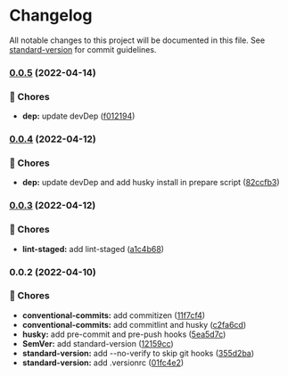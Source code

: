 # Changelog

All notable changes to this project will be documented in this file. See [standard-version](https://github.com/conventional-changelog/standard-version) for commit guidelines.

### [0.0.5](https://github.com/davipon/conventional-commits-sveltekit/compare/v0.0.4...v0.0.5) (2022-04-14)


### :truck: Chores

* **dep:** update devDep ([f012194](https://github.com/davipon/conventional-commits-sveltekit/commit/f012194ae3faa99b9b86a2c725661eeabcafdcea))

### [0.0.4](https://github.com/davipon/conventional-commits-sveltekit/compare/v0.0.3...v0.0.4) (2022-04-12)

### :truck: Chores

- **dep:** update devDep and add husky install in prepare script ([82ccfb3](https://github.com/davipon/conventional-commits-sveltekit/commit/82ccfb315cc21b3515acd47de2d0ed9c30e370d5))

### [0.0.3](https://github.com/davipon/conventional-commits-sveltekit/compare/v0.0.2...v0.0.3) (2022-04-12)

### :truck: Chores

- **lint-staged:** add lint-staged ([a1c4b68](https://github.com/davipon/conventional-commits-sveltekit/commit/a1c4b68b4bf7480f0e810ee59e262ef495f767e7))

### 0.0.2 (2022-04-10)

### :truck: Chores

- **conventional-commits:** add commitizen ([11f7cf4](https://github.com/davipon/conventional-commits-sveltekit/commit/11f7cf463ee05b880827b2719a1ae2bb013e77ac))
- **conventional-commits:** add commitlint and husky ([c2fa6cd](https://github.com/davipon/conventional-commits-sveltekit/commit/c2fa6cdea0bc25a110cc023902a9523ca22cb0b8))
- **husky:** add pre-commit and pre-push hooks ([5ea5d7c](https://github.com/davipon/conventional-commits-sveltekit/commit/5ea5d7c46625d4b30655dd9c9a430ba89fc5b62f))
- **SemVer:** add standard-version ([12159cc](https://github.com/davipon/conventional-commits-sveltekit/commit/12159cca0dc36c7f171268d77eacb7ba55570ac7))
- **standard-version:** add --no-verify to skip git hooks ([355d2ba](https://github.com/davipon/conventional-commits-sveltekit/commit/355d2ba8b69f958b5b1b997cf9c05b53828dcc0b))
- **standard-version:** add .versionrc ([01fc4e2](https://github.com/davipon/conventional-commits-sveltekit/commit/01fc4e227a3361f37188fe0bb334df89819674c1))
